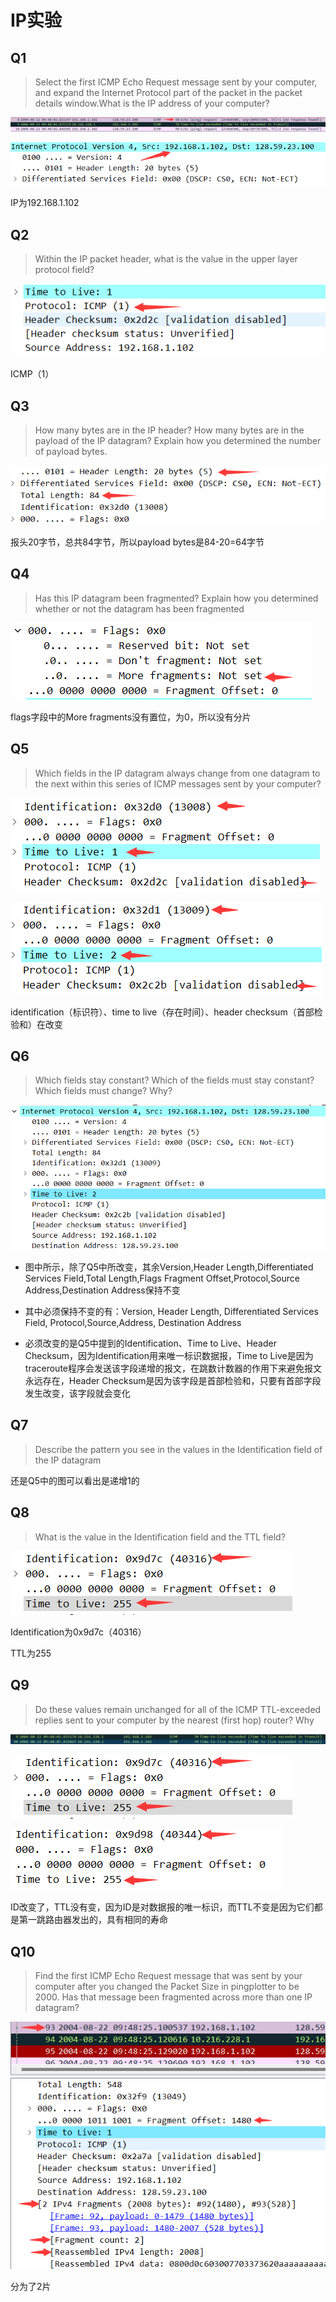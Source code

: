 # IP实验

## Q1

> Select the first ICMP Echo Request message sent by your computer, and expand the Internet Protocol part of the packet in the packet details window.What is the IP address of your computer?

<img src="assets/image-20231120155306053.png" alt="image-20231120155306053" style="zoom:150%;" />

![image-20231120155150463](assets/image-20231120155150463.png)

IP为192.168.1.102



## Q2

> Within the IP packet header, what is the value in the upper layer protocol field?

![image-20231120155605913](assets/image-20231120155605913.png)

ICMP（1）



## Q3

> How many bytes are in the IP header? How many bytes are in the payload of the IP datagram? Explain how you determined the number of payload bytes.

![image-20231120155919240](assets/image-20231120155919240.png)

报头20字节，总共84字节，所以payload bytes是84-20=64字节



## Q4

> Has this IP datagram been fragmented? Explain how you determined whether or not the datagram has been fragmented

![image-20231120160717918](assets/image-20231120160717918.png)

flags字段中的More fragments没有置位，为0，所以没有分片



## Q5

> Which fields in the IP datagram always change from one datagram to the next within this series of ICMP messages sent by your computer?

![image-20231120161023840](assets/image-20231120161023840.png)

![image-20231120161101595](assets/image-20231120161101595.png)

identification（标识符）、time to live（存在时间）、header checksum（首部检验和）在改变



## Q6

> Which fields stay constant? Which of the fields must stay constant? Which fields must change? Why?

![image-20231120161622339](assets/image-20231120161622339.png)

- 图中所示，除了Q5中所改变，其余Version,Header Length,Differentiated Services Field,Total Length,Flags Fragment Offset,Protocol,Source Address,Destination Address保持不变

- 其中必须保持不变的有：Version, Header Length, Differentiated Services Field, Protocol,Source,Address, Destination Address

- 必须改变的是Q5中提到的Identification、Time to Live、Header Checksum，因为Identification用来唯一标识数据报，Time to Live是因为traceroute程序会发送该字段递增的报文，在跳数计数器的作用下来避免报文永远存在，Header Checksum是因为该字段是首部检验和，只要有首部字段发生改变，该字段就会变化



## Q7

> Describe the pattern you see in the values in the Identification field of the IP datagram

还是Q5中的图可以看出是递增1的



## Q8

> What is the value in the Identification field and the TTL field?

![image-20231120164054329](assets/image-20231120164054329.png)

Identification为0x9d7c（40316）

TTL为255



## Q9

> Do these values remain unchanged for all of the ICMP TTL-exceeded replies sent to your computer by the nearest (first hop) router? Why

![image-20231120164600542](assets/image-20231120164600542.png)

![image-20231120164054329](assets/image-20231120164054329.png)

![image-20231120164630729](assets/image-20231120164630729.png)

ID改变了，TTL没有变，因为ID是对数据报的唯一标识，而TTL不变是因为它们都是第一跳路由器发出的，具有相同的寿命



## Q10

> Find the first ICMP Echo Request message that was sent by your computer after you changed the Packet Size in pingplotter to be 2000. Has that message been fragmented across more than one IP datagram?

![image-20231120165620975](assets/image-20231120165620975.png)

分为了2片